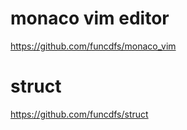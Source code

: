 # monaco vim editor

https://github.com/funcdfs/monaco_vim

# struct

https://github.com/funcdfs/struct